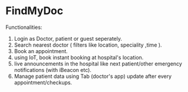 # FindMyDoc

Functionalities:
1. Login as Doctor, patient or guest seperately.
2. Search nearest doctor ( filters like location, speciality ,time ).
3. Book an appointment.
4. using IoT, book instant booking at hospital's location.
5. live announcements in the hospital like next patient/other emergency notifications (with iBeacon etc).
6. Manage patient data using Tab (doctor's app) update after every appointment/checkups.
